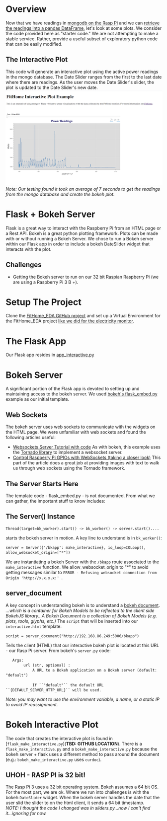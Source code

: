 
# Overview
Now that we have readings in [mongodb on the Rasp Pi](mongodb) and we can [retrieve the readings into a pandas DataFrame](readings), let's look at some plots.  We consider the code provided here as "starter code."  We are not attempting to make a stable service.  Rather, provide a useful subset of exploratory python code that can be easily modified.
## The Interactive Plot
This code will generate an interactive plot using the active power readings in the mongo database.  The Date Slider ranges from the first to the last date where there are readings.  As the user moves the Date Slider's slider, the plot is updated to the Date Slider's new date.  
![bokeh interactive plot](EDA/images/bokeh_interactive_plot.png)  
_Note: Our testing found it took an average of 7 seconds to get the readings from the mongo database and create the bokeh plot._
  
# Flask + Bokeh Server
Flask is a great way to interact with the Raspberry Pi from an HTML page or a Rest API.  Bokeh is a great python plotting framework.  Plots can be made with or without running a Bokeh Server.  We chose to run a Bokeh server within our Flask app in order to include a bokeh DateSlider widget that interacts with the plot.

## Challenges

- Getting the Bokeh server to run on our 32 bit Raspian Raspberry Pi (we are using a Raspberry Pi 3 B +).
# Setup The Project
Clone the [FitHome_EDA GitHub project](https://github.com/BitKnitting/FitHome_EDA) and set up a Virtual Environment for the FitHome_EDA project [like we did for the electricity monitor](ElectricityMonitor/#set-up-the-project).

# The Flask App
Our Flask app resides in [app_interactive.py](https://github.com/BitKnitting/FitHome_EDA/blob/c2c178e566770c67903ccd75fdf21d45ab9c697a/app_interactive.py)
# Bokeh Server
A significant portion of the Flask app is devoted to setting up and maintaining access to the bokeh server.  We used [bokeh's flask_embed.py](https://github.com/bokeh/bokeh/blob/1.4.0/examples/howto/server_embed/flask_embed.py) example as our initial template.  

## Web Sockets
The bokeh server uses web sockets to communicate with the widgets on the HTML page.  We were unfamiliar with web sockets and found the following articles useful:  
- [Websockets Server Tutorial with code](https://os.mbed.com/cookbook/Websockets-Server)  As with bokeh, this example uses the [Tornado library](https://www.tornadoweb.org/en/stable/guide/intro.html) to implement a websocket server.  
- [Control Raspberry Pi GPIOs with WebSockets (taking a closer look)](https://www.hackster.io/dataplicity/control-raspberry-pi-gpios-with-websockets-af3d0c#toc-taking-a-closer-look-4) This part of the article does a great job at providing images with text to walk us through web sockets using the Tornado framework.

## The Server Starts Here  
The template code - flask_embed.py - is not documented.  From what we can gather, the important stuff to know includes:
## The Server() Instance
```  
Thread(target=bk_worker).start() -> bk_worker() -> server.start()....
```  
starts the bokeh server in motion.  A key line to understand is in ```bk_worker()```:  
  
```
server = Server({'/bkapp': make_interactive}, io_loop=IOLoop(), allow_websocket_origin=["*"])  
```
We are instantiating a bokeh Server with the ```/bkapp``` route associated to the ```make_interactive``` function.  We allow_websocket_origin to "*" to avoid getting messages similar to ```ERROR - Refusing websocket connection from Origin 'http://x.x.x.x:' ```.
## server_document
A key concept in understanding bokeh is to understand a [bokeh document](https://docs.bokeh.org/en/latest/docs/reference/document.html?highlight=documents).  _...which is a container for Bokeh Models to be reflected to the client side BokehJS library...A Bokeh Document is a collection of Bokeh Models (e.g. plots, tools, glyphs, etc.)_  The ```script``` that will be inserted into our ```interactive.html``` template:  
  
```
script = server_document("http://192.168.86.249:5006/bkapp")  
```  
Tells the client (HTML) that our interactive bokeh plot is located at this URL - our Rasp Pi server. From bokeh's ```server.py``` code:  
  
```
   Args:
        url (str, optional) :
            A URL to a Bokeh application on a Bokeh server (default: "default")

            If ``"default"`` the default URL ``{DEFAULT_SERVER_HTTP_URL}`` will be used.
```
_Note: you may want to use the environment variable, a name, or a static IP to avoid IP reassignment._   
# Bokeh Interactive Plot
The code that creates the interactive plot is found in [```flask_make_interactive.py```](__TBD: GITHUB LOCATION__).  There is a ```flask_make_interactive.py``` and a ```bokeh_make_interactive.py``` because the bokeh server + flask uses a different method to pass around the document (e.g.: ```bokeh_make_interactive.py``` uses ```curdoc```).
## UHOH - RASP PI is 32 bit!
The Rasp Pi 3 uses a 32 bit operating system.  Bokeh assumes a 64 bit OS.  For the most part, we are ok.  Where we run into challenges is with the bokeh ```DateSlider``` widget.  When the bokeh server handles the date that the user slid the slider to on the html client, it sends a 64 bit timestamp.  
_NOTE: I thought the code I changed was in sliders.py...now I can't find it...ignoring for now._